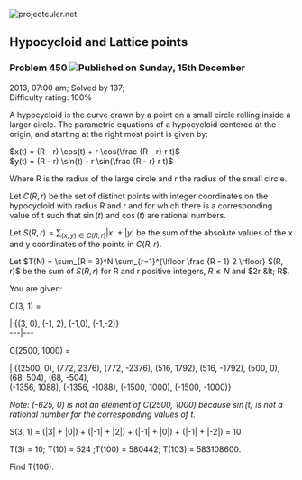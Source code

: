 ![projecteuler.net](images/print_page_logo.png)

## Hypocycloid and Lattice points

### Problem 450 ![](images/icon_info.png)Published on Sunday, 15th December
2013, 07:00 am; Solved by 137;  
Difficulty rating: 100%

A hypocycloid is the curve drawn by a point on a small circle rolling inside a
larger circle. The parametric equations of a hypocycloid centered at the
origin, and starting at the right most point is given by:

$x(t) = (R - r) \cos(t) + r \cos(\frac {R - r} r t)$  
$y(t) = (R - r) \sin(t) - r \sin(\frac {R - r} r t)$

Where R is the radius of the large circle and r the radius of the small
circle.

Let $C(R, r)$ be the set of distinct points with integer coordinates on the
hypocycloid with radius R and r and for which there is a corresponding value
of t such that $\sin(t)$ and $\cos(t)$ are rational numbers.

Let $S(R, r) = \sum_{(x,y) \in C(R, r)} |x| + |y|$ be the sum of the absolute
values of the x and y coordinates of the points in $C(R, r)$.

Let $T(N) = \sum_{R = 3}^N \sum_{r=1}^{\lfloor \frac {R - 1} 2 \rfloor} S(R,
r)$ be the sum of $S(R, r)$ for R and r positive integers, $R\leq N$ and $2r
&lt; R$.

You are given:  

C(3, 1) =

| {(3, 0), (-1, 2), (-1,0), (-1,-2)}  
---|---  
  
C(2500, 1000) =

| {(2500, 0), (772, 2376), (772, -2376), (516, 1792), (516, -1792), (500, 0),
(68, 504), (68, -504),  
(-1356, 1088), (-1356, -1088), (-1500, 1000), (-1500, -1000)}  
  
_Note: (-625, 0) is not an element of C(2500, 1000) because $\sin(t)$ is not a
rational number for the corresponding values of t._

S(3, 1) = (|3| + |0|) + (|-1| + |2|) + (|-1| + |0|) + (|-1| + |-2|) = 10

T(3) = 10; T(10) = 524 ;T(100) = 580442; T(103) = 583108600.

Find T(106).

  
  

